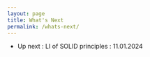 ```yaml
---
layout: page
title: What's Next
permalink: /whats-next/
---
```


- Up next : LI of SOLID principles : 11.01.2024
